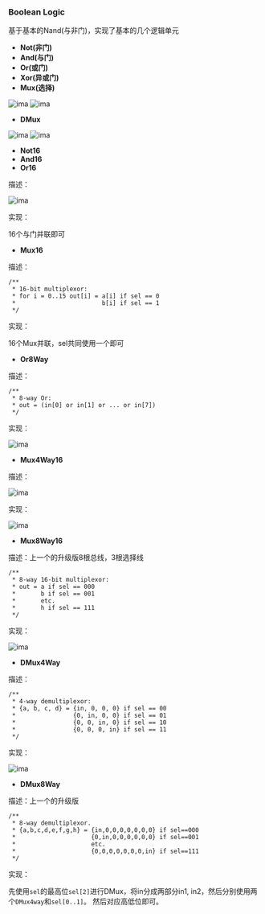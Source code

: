 ### Boolean Logic

基于基本的Nand(与非门)，实现了基本的几个逻辑单元
		
- **Not(非门)**
- **And(与门)**
- **Or(或门)**
- **Xor(异或门)**
- **Mux(选择)**

![ima](./src/Mux.PNG)
![ima](./src/Mul_imp.PNG)

- **DMux**

![ima](./src/DMux.PNG)
![ima](./src/DMux_imp.PNG)


- **Not16**
- **And16**
- **Or16**

描述：

![ima](./src/And.PNG)

实现：

16个与门并联即可


- **Mux16**

描述：
```
/**
 * 16-bit multiplexor: 
 * for i = 0..15 out[i] = a[i] if sel == 0 
 *                        b[i] if sel == 1
 */

```
实现：

16个Mux并联，sel共同使用一个即可



- **Or8Way**

描述：
```
/**
 * 8-way Or: 
 * out = (in[0] or in[1] or ... or in[7])
 */
```
实现：

![ima](./src/Or8Way.PNG)



- **Mux4Way16**

描述：

![ima](./src/Mux4Way16.PNG)

实现：

![ima](./src/Mux4Way16_imp.PNG)

- **Mux8Way16**

描述：上一个的升级版8根总线，3根选择线

```
/**
 * 8-way 16-bit multiplexor:
 * out = a if sel == 000
 *       b if sel == 001
 *       etc.
 *       h if sel == 111
 */
```

实现：

![ima](./src/Mux8Way16_imp.PNG)


- **DMux4Way**

描述：
```
/**
 * 4-way demultiplexor:
 * {a, b, c, d} = {in, 0, 0, 0} if sel == 00
 *                {0, in, 0, 0} if sel == 01
 *                {0, 0, in, 0} if sel == 10
 *                {0, 0, 0, in} if sel == 11
 */

```
实现：

![ima](./src/DMux4Way_imp.PNG)



- **DMux8Way**

描述：上一个的升级版

```
/**
 * 8-way demultiplexor.
 * {a,b,c,d,e,f,g,h} = {in,0,0,0,0,0,0,0} if sel==000
 *                     {0,in,0,0,0,0,0,0} if sel==001
 *                     etc.
 *                     {0,0,0,0,0,0,0,in} if sel==111
 */

```

实现：

先使用```sel```的最高位```sel[2]```进行DMux，将in分成两部分in1, in2，然后分别使用两个```DMux4way```和```sel[0..1]```。
然后对应高低位即可。
